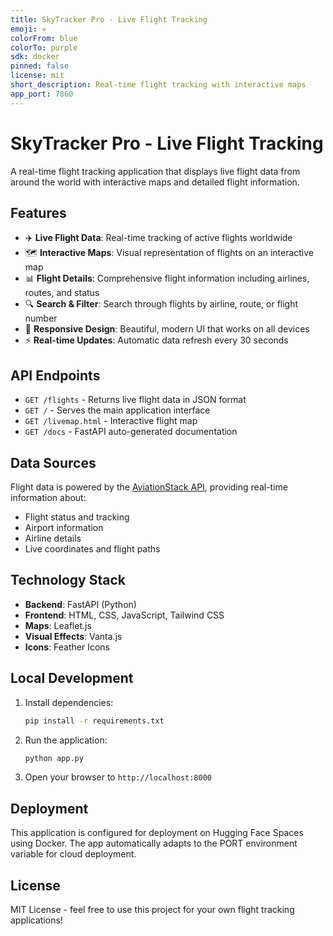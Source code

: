 ```yaml
---
title: SkyTracker Pro - Live Flight Tracking
emoji: ✈️
colorFrom: blue
colorTo: purple
sdk: docker
pinned: false
license: mit
short_description: Real-time flight tracking with interactive maps
app_port: 7860
---
```


# SkyTracker Pro - Live Flight Tracking

A real-time flight tracking application that displays live flight data from around the world with interactive maps and detailed flight information.

## Features

- ✈️ **Live Flight Data**: Real-time tracking of active flights worldwide
- 🗺️ **Interactive Maps**: Visual representation of flights on an interactive map
- 📊 **Flight Details**: Comprehensive flight information including airlines, routes, and status
- 🔍 **Search & Filter**: Search through flights by airline, route, or flight number
- 📱 **Responsive Design**: Beautiful, modern UI that works on all devices
- ⚡ **Real-time Updates**: Automatic data refresh every 30 seconds

## API Endpoints

- `GET /flights` - Returns live flight data in JSON format
- `GET /` - Serves the main application interface
- `GET /livemap.html` - Interactive flight map
- `GET /docs` - FastAPI auto-generated documentation

## Data Sources

Flight data is powered by the [AviationStack API](https://aviationstack.com/), providing real-time information about:
- Flight status and tracking
- Airport information
- Airline details
- Live coordinates and flight paths

## Technology Stack

- **Backend**: FastAPI (Python)
- **Frontend**: HTML, CSS, JavaScript, Tailwind CSS
- **Maps**: Leaflet.js
- **Visual Effects**: Vanta.js
- **Icons**: Feather Icons

## Local Development

1. Install dependencies:
   ```bash
   pip install -r requirements.txt
   ```

2. Run the application:
   ```bash
   python app.py
   ```

3. Open your browser to `http://localhost:8000`

## Deployment

This application is configured for deployment on Hugging Face Spaces using Docker. The app automatically adapts to the PORT environment variable for cloud deployment.

## License

MIT License - feel free to use this project for your own flight tracking applications!